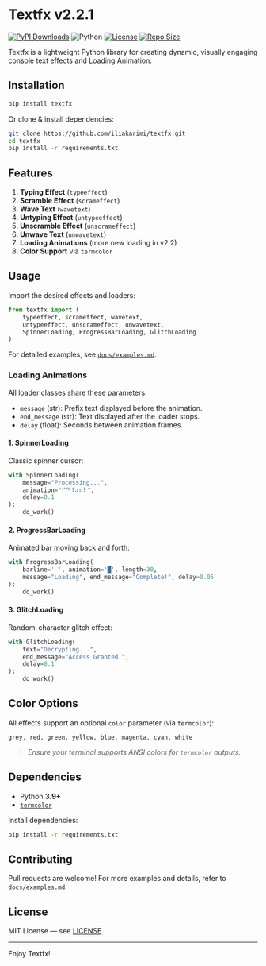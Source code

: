 # Textfx v2.2.1

[![PyPI Downloads](https://static.pepy.tech/badge/textfx)](https://pepy.tech/project/textfx)
![Python](https://img.shields.io/badge/python-3.9%2B-blue)
[![License](https://img.shields.io/github/license/iliakarimi/textfx)](https://github.com/iliakarimi/textfx/blob/main/LICENSE)
[![Repo Size](https://img.shields.io/github/repo-size/iliakarimi/textfx)](https://github.com/iliakarimi/textfx)

Textfx is a lightweight Python library for creating dynamic, visually engaging console text effects and Loading Animation.

## Installation

```bash
pip install textfx
```

Or clone & install dependencies:

```bash
git clone https://github.com/iliakarimi/textfx.git
cd textfx
pip install -r requirements.txt
```

## Features

1. **Typing Effect** (`typeeffect`)
2. **Scramble Effect** (`scrameffect`)
3. **Wave Text** (`wavetext`)
4. **Untyping Effect** (`untypeeffect`)
5. **Unscramble Effect** (`unscrameffect`)
6. **Unwave Text** (`unwavetext`)
7. **Loading Animations** (more new loading in v2.2)
8. **Color Support** via `termcolor`

## Usage

Import the desired effects and loaders:

```python
from textfx import (
    typeeffect, scrameffect, wavetext,
    untypeeffect, unscrameffect, unwavetext,
    SpinnerLoading, ProgressBarLoading, GlitchLoading
)
```

For detailed examples, see [`docs/examples.md`](docs/examples.md).

### Loading Animations

All loader classes share these parameters:

* `message` (str): Prefix text displayed before the animation.
* `end_message` (str): Text displayed after the loader stops.
* `delay` (float): Seconds between animation frames.

#### 1. SpinnerLoading

Classic spinner cursor:

```python
with SpinnerLoading(
    message="Processing...",
    animation="⠋⠙⠸⠴⠦⠇",
    delay=0.1
):
    do_work()
```

#### 2. ProgressBarLoading

Animated bar moving back and forth:

```python
with ProgressBarLoading(
    barline='-', animation='█', length=30,
    message="Loading", end_message="Complete!", delay=0.05
):
    do_work()
```

#### 3. GlitchLoading

Random-character glitch effect:

```python
with GlitchLoading(
    text="Decrypting...",
    end_message="Access Granted!",
    delay=0.1
):
    do_work()
```

## Color Options

All effects support an optional `color` parameter (via `termcolor`):

```
grey, red, green, yellow, blue, magenta, cyan, white
```

> *Ensure your terminal supports ANSI colors for `termcolor` outputs.*

## Dependencies

* Python **3.9+**
* [`termcolor`](https://pypi.org/project/termcolor/)

Install dependencies:

```bash
pip install -r requirements.txt
```

## Contributing

Pull requests are welcome! For more examples and details, refer to `docs/examples.md`.

## License

MIT License — see [LICENSE](LICENSE).

---

Enjoy Textfx!

